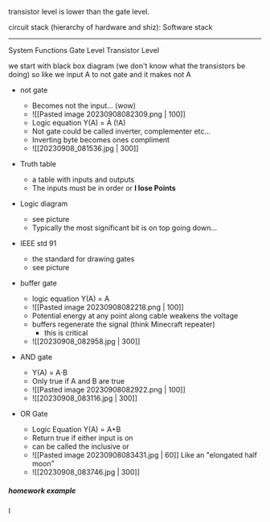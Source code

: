 transistor level is lower than the gate level.

circuit stack (hierarchy of hardware and shiz):
Software stack
______
System
Functions
Gate Level
Transistor Level

we start with black box diagram (we don't know what the transistors be doing) so like we input A to not gate and it makes not A

- not gate
	- Becomes not the input... (wow)
	- ![[Pasted image 20230908082309.png | 100]]
	- Logic equation Y(A) = Ā (!A)
	- Not gate could be called inverter, complementer etc...
	- Inverting byte becomes ones compliment 
	- ![[20230908_081536.jpg | 300]]
- Truth table
	- a table with inputs and outputs
	- The inputs must be in order or **I lose Points**
- Logic diagram
	- see picture
	- Typically the most significant bit is on top going down...
- IEEE std 91 
	- the standard for drawing gates
	- see picture

- buffer gate
	- logic equation Y(A) = A
	- ![[Pasted image 20230908082218.png | 100]] 
	- Potential energy at any point along cable weakens the voltage
	- buffers regenerate the signal (think Minecraft repeater)
		- this is critical
	- ![[20230908_082958.jpg | 300]]

- AND gate
	- Y(A) = A⋅B
	- Only true if A and B are true
	- ![[Pasted image 20230908082922.png | 100]]
	- ![[20230908_083116.jpg | 300]]
- OR Gate
	- Logic Equation Y(A) = A+B
	- Return true if either input is on
	- can be called the inclusive or
	- ![[Pasted image 20230908083431.jpg | 60]] Like an "elongated half moon"
	- ![[20230908_083746.jpg | 300]]



##### homework example
I